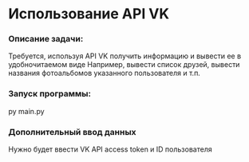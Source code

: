 # Использование API VK
### Описание задачи:
Требуется, используя API VK получить информацию и вывести ее в удобночитаемом виде
Например, вывести список друзей, вывести названия фотоальбомов указанного пользователя и т.п.


### Запуск программы:
py main.py


### Дополнительный ввод данных
Нужно будет ввести VK API access token и ID пользователя